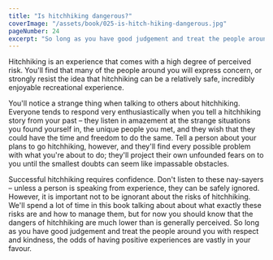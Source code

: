 ```yaml
---
title: "Is hitchhiking dangerous?"
coverImage: "/assets/book/025-is-hitch-hiking-dangerous.jpg"
pageNumber: 24
excerpt: "So long as you have good judgement and treat the people around you with respect and kindness, the odds of having positive experiences are vastly in your favour."
---
```


Hitchhiking is an experience that comes with a high degree of perceived risk. You'll find that many of the people around you will express concern, or strongly resist the idea that hitchhiking can be a relatively safe, incredibly enjoyable recreational experience.

You'll notice a strange thing when talking to others about hitchhiking. Everyone tends to respond very enthusiastically when you tell a hitchhiking story from your past – they listen in amazement at the strange situations you found yourself in, the unique people you met, and they wish that they could have the time and freedom to do the same. Tell a person about your plans to go hitchhiking, however, and they'll find every possible problem with what you're about to do; they'll project their own unfounded fears on to you until the smallest doubts can seem like impassable obstacles.

Successful hitchhiking requires confidence. Don't listen to these nay-sayers – unless a person is speaking from experience, they can be safely ignored. However, it is important not to be ignorant about the risks of hitchhiking. We'll spend a lot of time in this book talking about about what exactly these risks are and how to manage them, but for now you should know that the dangers of hitchhiking are much lower than is generally perceived. So long as you have good judgement and treat the people around you with respect and kindness, the odds of having positive experiences are vastly in your favour.
